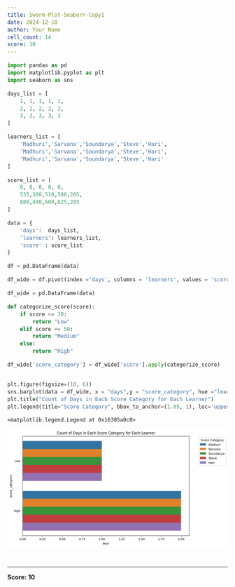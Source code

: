 ```yaml
---
title: Swarm-Plot-Seaborn-Copy1
date: 2024-12-10
author: Your Name
cell_count: 14
score: 10
---
```


```python
import pandas as pd
import matplotlib.pyplot as plt
import seaborn as sns
```


```python
days_list = [
    1, 1, 1, 1, 1,
    2, 2, 2, 2, 2,
    3, 3, 3, 3, 3
]
```


```python
learners_list = [
    'Madhuri','Sarvana','Soundarya','Steve','Hari',
    'Madhuri','Sarvana','Soundarya','Steve','Hari',
    'Madhuri','Sarvana','Soundarya','Steve','Hari'
]
```


```python
score_list = [
    0, 0, 0, 0, 0,
    535,300,510,580,205,
    880,490,600,625,205
]
```


```python
data = {
    'days':  days_list,
    'learners': learners_list,
    'score' : score_list
}
```


```python
df = pd.DataFrame(data)
```


```python
df_wide = df.pivot(index ='days', columns = 'learners', values = 'score')
```


```python
df_wide = pd.DataFrame(data)
```


```python
def categorize_score(score):
    if score <= 30:
        return "Low"
    elif score <= 50:
        return "Medium"
    else:
        return "High"
```


```python
df_wide['score_category'] = df_wide['score'].apply(categorize_score)
```


```python

```


```python
plt.figure(figsize=(10, 6))
sns.barplot(data = df_wide, x = "days",y = "score_category", hue ="learners",estimator=len)
plt.title("Count of Days in Each Score Category for Each Learner")
plt.legend(title="Score Category", bbox_to_anchor=(1.05, 1), loc='upper left')
```




    <matplotlib.legend.Legend at 0x16385a0c0>




    
![png](swarm-plot-seaborn-Copy1_files/swarm-plot-seaborn-Copy1_11_1.png)
    



```python

```


```python

```


---
**Score: 10**
